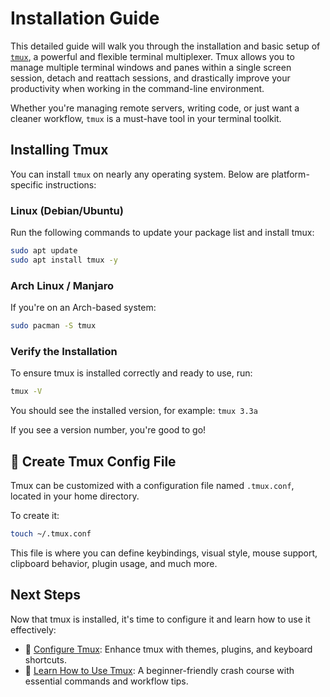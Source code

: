 # Installation Guide

This detailed guide will walk you through the installation and basic setup of [`tmux`](https://github.com/tmux/tmux/wiki), a powerful and flexible terminal multiplexer. Tmux allows you to manage multiple terminal windows and panes within a single screen session, detach and reattach sessions, and drastically improve your productivity when working in the command-line environment.

Whether you're managing remote servers, writing code, or just want a cleaner workflow, `tmux` is a must-have tool in your terminal toolkit.

## Installing Tmux

You can install `tmux` on nearly any operating system. Below are platform-specific instructions:

### Linux (Debian/Ubuntu)
Run the following commands to update your package list and install tmux:

```bash
sudo apt update
sudo apt install tmux -y
```

### Arch Linux / Manjaro
If you're on an Arch-based system:

```bash
sudo pacman -S tmux
```

### Verify the Installation
To ensure tmux is installed correctly and ready to use, run:

```bash
tmux -V
```

You should see the installed version, for example: `tmux 3.3a`

If you see a version number, you're good to go!

## 📂 Create Tmux Config File

Tmux can be customized with a configuration file named `.tmux.conf`, located in your home directory.

To create it:

```bash
touch ~/.tmux.conf
```

This file is where you can define keybindings, visual style, mouse support, clipboard behavior, plugin usage, and much more.

## Next Steps

Now that tmux is installed, it's time to configure it and learn how to use it effectively:

- 📄 [Configure Tmux](./tmux_configuration.md): Enhance tmux with themes, plugins, and keyboard shortcuts.
- 📘 [Learn How to Use Tmux](./how_to_use_tmux.md): A beginner-friendly crash course with essential commands and workflow tips.
